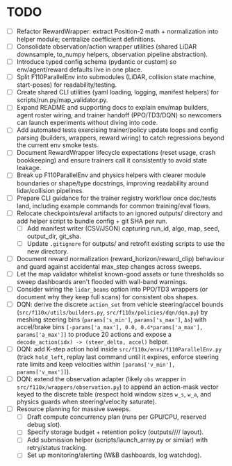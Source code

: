 # TODO

- [ ] Refactor RewardWrapper: extract Position-2 math + normalization into helper module; centralize coefficient definitions.
- [ ] Consolidate observation/action wrapper utilities (shared LiDAR downsample, to_numpy helpers, observation pipeline abstraction).
- [ ] Introduce typed config schema (pydantic or custom) so env/agent/reward defaults live in one place.
- [ ] Split F110ParallelEnv into submodules (LiDAR, collision state machine, start-poses) for readability/testing.
- [ ] Create shared CLI utilities (yaml loading, logging, manifest helpers) for scripts/run.py/map_validator.py.
- [ ] Expand README and supporting docs to explain env/map builders, agent roster wiring, and trainer handoff (PPO/TD3/DQN) so newcomers can launch experiments without diving into code.
- [ ] Add automated tests exercising trainer/policy update loops and config parsing (builders, wrappers, reward wiring) to catch regressions beyond the current env smoke tests.
- [ ] Document RewardWrapper lifecycle expectations (reset usage, crash bookkeeping) and ensure trainers call it consistently to avoid state leakage.
- [ ] Break up F110ParallelEnv and physics helpers with clearer module boundaries or shape/type docstrings, improving readability around lidar/collision pipelines.
- [ ] Prepare CLI guidance for the trainer registry workflow once doc/tests land, including example commands for common training/eval flows.
- [ ] Relocate checkpoints/eval artifacts to an ignored outputs/ directory and add helper script to bundle config + git SHA per run.
    - [ ] Add manifest writer (CSV/JSON) capturing run_id, algo, map, seed, output_dir, git_sha.
    - [ ] Update `.gitignore` for outputs/ and retrofit existing scripts to use the new directory.
- [ ] Document reward normalization (reward_horizon/reward_clip) behaviour and guard against accidental max_step changes across sweeps.
- [ ] Let the map validator whitelist known-good assets or tune thresholds so sweep dashboards aren't flooded with wall-band warnings.
- [ ] Consider wiring the `lidar_beams` option into PPO/TD3 wrappers (or document why they keep full scans) for consistent obs shapes.
- [ ] DQN: derive the discrete `action_set` from vehicle steering/accel bounds (`src/f110x/utils/builders.py`, `src/f110x/policies/dqn/dqn.py`) by meshing steering bins (`params['s_min']`, `params['s_max']`, `Δs`) with accel/brake bins `[-params['a_max'], 0.0, 0.4*params['a_max'], params['a_max']]` to produce 20 actions and expose a `decode_action(idx) -> (steer_delta, accel)` helper.
- [ ] DQN: add K-step action hold inside `src/f110x/envs/f110ParallelEnv.py` (track `hold_left`, replay last command until it expires, enforce steering rate limits and keep velocities within `[params['v_min'], params['v_max']]`).
- [ ] DQN: extend the observation adapter (likely `obs` wrapper in `src/f110x/wrappers/observation.py`) to append an action-mask vector keyed to the discrete table (respect hold window sizes `w_s`, `w_a`, and physics guards when steering/velocity saturate).
- [ ] Resource planning for massive sweeps.
    - [ ] Draft compute concurrency plan (runs per GPU/CPU, reserved debug slot).
    - [ ] Specify storage budget + retention policy (outputs/<algo>/<map>/<seed>/ layout).
    - [ ] Add submission helper (scripts/launch_array.py or similar) with retry/status tracking.
    - [ ] Set up monitoring/alerting (W&B dashboards, log watchdog).

